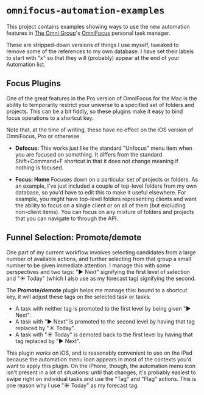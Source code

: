 # `omnifocus-automation-examples`

This project contains examples showing ways to use the new automation features
in [The Omni Group][]'s [OmniFocus][] personal task manager.

These are stripped-down versions of things I use myself, tweaked to remove
some of the references to my own database. I have set their labels to start
with "x" so that they will (probably) appear at the end of your Automation list.

## Focus Plugins

One of the great features in the Pro version of OmniFocus for the Mac is the
ability to temporarily restrict your universe to a specified set of folders
and projects. This can be a bit fiddly, so these plugins make it easy to bind
focus operations to a shortcut key.

Note that, at the time of writing, these have no effect on the iOS version of
OmniFocus, Pro or otherwise.

* **Defocus:** This works just like the standard "Unfocus" menu item when
  you are focused on something. It differs from the standard Shift+Command+F
  shortcut in that it does not change meaning if nothing is focused.

* **Focus: Home** Focuses down on a particular set of projects or folders.
  As an example, I've just included a couple of top-level folders from my
  own database, so you'd have to edit this to make it useful elsewhere.
  For example, you might have top-level folders representing clients and want
  the ability to focus on a single client or on all of them (but excluding
  non-client items). You can focus on any mixture of folders and
  projects that you can navigate to through the API.

## Funnel Selection: Promote/demote

One part of my current workflow involves selecting candidates from a large
number of available actions, and further selecting from that group a small
number to be given immediate attention. I manage this with some perspectives and
two tags: "▶️ Next" signifying the first level of selection and "☀️ Today"
(which I also use as my forecast tag) signifying the second.

The **Promote/demote** plugin helps me manage this: bound to a shortcut key, it
will adjust these tags on the selected task or tasks:

* A task with neither tag is promoted to the first level by being given
  "▶️ Next".
* A task with "▶️ Next" is promoted to the second level by having that tag
  replaced by "☀️ Today".
* A task with "☀️ Today" is demoted back to the first level by having that tag
  replaced by "▶️ Next".

This plugin _works_ on iOS, and is reasonably convenient to use on the iPad
because the automation menu icon appears in most of the contexts you'd want
to apply this plugin. On the iPhone, though, the automation menu icon isn't
present in a lot of situations: until that changes, it's probably easiest to
swipe right on individual tasks and use the "Tag" and "Flag" actions. This is
one reason why I use "☀️ Today" as my forecast tag.

[OmniFocus]: https://www.omnigroup.com/omnifocus
[The Omni Group]: https://www.omnigroup.com
